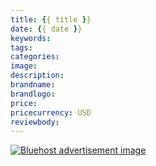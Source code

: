 ```yaml
---
title: {{ title }}
date: {{ date }}
keywords:
tags:
categories:
image:
description:
brandname: 
brandlogo:
price: 
pricecurrency: USD
reviewbody: 
---
```

<a href="https://www.bluehost.com/track/swathibangera/" target="_blank"> <img border="0" src="https://bluehost-cdn.com/media/partner/images/swathibangera/760x80/760x80BW.png" alt="Bluehost advertisement image"> </a>
